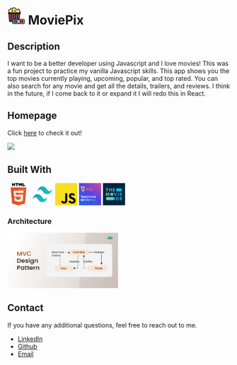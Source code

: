 # <img src="./Assets/popcorn.png" width="40" height="40" /> MoviePix

## Description

I want to be a better developer using Javascript and I love movies! This was a fun project to practice my vanilla Javascript skills. This app shows you the top movies currently playing, upcoming, popular, and top rated. You can also search for any movie and get all the details, trailers, and reviews. I think in the future, if I come back to it or expand it I will redo this in React.

## Homepage

Click [here](https://moviepix.netlify.app/) to check it out!

<img src="./Assets/MoviePixUpdate.gif" width="auto" height="auto"/>

## Built With

<img src="./Assets/images.png" width="50" height="50"/>
<img src="./Assets/taiwind.webp" width="50" height="50" />
<img src="./Assets/Unofficial_JavaScript_logo_2.svg.png" width="50" height="50" />
<img src="./Assets/home-og.png" width="50" height="50" />
<img src="./Assets/gVZIvphd_400x400.jpg" width="50" height="50" />

### Architecture

<img src="./Assets/MVC-design-pattern.webp" width="250" />

## Contact

If you have any additional questions, feel free to reach out to me.

- [LinkedIn](https://www.linkedin.com/in/brandon-knight-21940a206/)
- [Github](https://github.com/blksmk8483)
- [Email](brandonknightwork@gmail.com)
